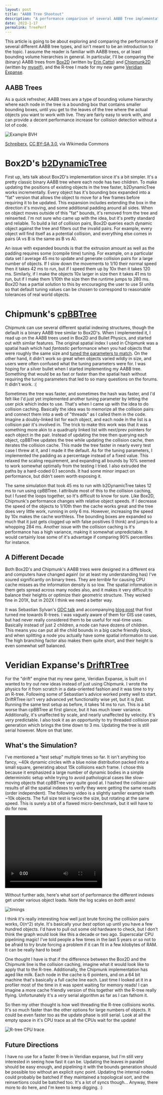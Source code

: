 ```yaml
---
layout: post
title: "AABB Tree Shootout"
description: "A performance comparison of several AABB Tree implementations."
date: 2023-1-17
permalink: TreePerf
---
```


This article is going to be about exploring and comparing the performance if several different AABB tree types, and isn't meant to be an introduction to the topic. I assume the reader is familiar with AABB trees, or at least bounding volume hierarchies in general. In particular, I'll be comparing the (binary) AABB trees from [Box2D](https://github.com/erincatto/box2d) (written by [Erin Catto](https://mastodon.gamedev.place/@erin_catto)) and [Chipmunk2D](https://github.com/slembcke/Chipmunk2D) (written by [myself](https://mastodon.gamedev.place/@slembcke)), and the R-tree I made for my new game [Veridian Expanse](https://github.com/slembcke/veridian-expanse).

## AABB Trees

As a quick refresher, AABB trees are a type of bounding volume hierarchy where each node in the tree is a bounding box that contains smaller bounding boxes, until you get to the leaves of the tree where the actual objects you want to work with live. They are fairly easy to work with, and can provide a decent performance increase for collision detection without a lot of code.

![Example BVH](images/tree-perf/bvh-example.svg)

<a href="https://commons.wikimedia.org/wiki/File:Example_of_bounding_volume_hierarchy.svg">Schreiberx</a>, <a href="https://creativecommons.org/licenses/by-sa/3.0">CC BY-SA 3.0</a>, via Wikimedia Commons

# Box2D's [b2DynamicTree](https://github.com/erincatto/box2d/blob/main/src/collision/b2_dynamic_tree.cpp)

First up, lets talk about Box2D's implementation since it's a bit simpler. It's a pretty classic binary AABB tree where each node has two children. To make updating the positions of existing objects in the tree faster, b2DynamicTree works incrementally. Every object has it's bounding box expanded into a "fat" version that allows the object to move for a few frames before requiring it to be updated. This expansion includes extending the box in the direction it's moving, and some additional padding around all sides. When on object moves outside of this "fat" bounds, it's removed from the tree and reinserted. I'm not sure who came up with the idea, but it's pretty standard and reliable. To build a list of collision pairs, Box2D queries each dynamic object against the tree and filters out the invalid pairs. For example, every object will find itself as a potential collision, and everything else comes in pairs (A vs B is the same as B vs A).

An issue with expanded bounds is that the extrusion amount as well as the padding requires some (compile time) tuning. For example, on a particular data set I average 45 ms to update and generate collision pairs for a large number of objects. If I slow down the movements to 1/10 their normal speed then it takes 42 ms to run, but if I speed them up by 10x then it takes 120 ms. Similarly, if I make the objects 10x larger in size then it takes 41 ms to run, but if I make them 1/10th the size then the runtime jumps to 280 ms. Box2D has a partial solution to this by encouraging the user to use SI units so that default tuning values can be chosen to correspond to reasonable tolerances of real world objects.

# Chipmunk's [cpBBTree](https://github.com/slembcke/Chipmunk2D/blob/master/src/cpBBTree.c)

Chipmunk can use several different spatial indexing structures, though the default is a binary AABB tree similar to Box2D's. When I implemented it, I read up on the AABB trees used in Box2D and Bullet Physics, and started out with similar features. The original spatial index I used in Chipmunk was a spatial hash which had _fantastic_ performance when you had objects that were roughly the same size and [tuned the parameters to match](https://chipmunk-physics.net/release/ChipmunkLatest-Docs/#cpSpace-SpatialHash). On the other hand, it didn't work so great when objects varied wildly in size, and users were often confused what the tuning parameters were for. I was hoping for a silver bullet when I started implementing my AABB tree. Something that would be as fast or faster than the spatial hash without requiring the turing parameters that led to so many questions on the forums. It didn't work. :(

Sometimes the tree was faster, and sometimes the hash was faster, and I'd felt like I'd just yet implemented another tuning parameter by letting the user pick which index to use. That's when I came up with the idea to do collision caching. Basically the idea was to memorize all the collision pairs and connect them into a web of "threads" as I called them in the code. Imagine a doubly-linked list for each object, and each node in the list is a collision pair it's involved in. The trick to make this work was that it was something more akin to a quadruply linked list with next/prev pointers for each object in the pair. Instead of updating the tree then querying each object, cpBBTree updates the tree while updating the collision cache, then iterates the collision cache. This made the tree faster in nearly every test case I threw at it, and I made it the default. As for the tuning parameters, I implemented the padding as a percentage instead of a fixed value. This relaxed the scaling requirement, and expanding all bounds by 10% seemed to work somewhat optimally from the testing I tried. I also extruded the paths by a hard-coded 0.1 seconds. It had some minor impact on performance, but didn't seem worth exposing it.

The same simulation that took 45 ms to run with b2DynamicTree takes 12 ms to run using cpBBTree. I attribute most of this to the collision caching, but I fused the loops together, so It's difficult to know for sure. Like Box2D, Chipmunk's performance changes with relative object speeds. If I decrease the speed of the objects to 1/10th then the cache works great and the tree does very little work, running in only 6 ms. However, increasing the speed by 10x makes the cache worthless. The bounding boxes are expanded so much that it just gets clogged up with false positives (I think) and jumps to a whopping 284 ms. Another issue with the collision caching is it's performance has a high variance, making it somewhat unpredictable. It would certainly lose some of it's advantage if comparing 90% percentiles for instance.

## A Different Decade

Both Box2D's and Chipmunk's AABB trees were designed in a different era and computers have changed again! (or at least my understanding has) I've soured significantly on binary trees. They are _terrible_ for causing CPU cache misses as the information density is so low. The spatial information in them gets spread across many nodes also, and it makes it very difficult to balance their heights or optimize their geometric structure. They worked fine in 201X, but in 202X I think we need a better way.

It was Sebastian Sylvan's [GDC talk](https://www.gdcvault.com/play/1012255/contactUs) and accompanying [blog post](https://www.sebastiansylvan.com/post/r-trees--adapting-out-of-core-techniques-to-modern-memory-architectures/) that first turned me towards R-trees. I was vaguely aware of them for GIS use cases, but had never really considered them to be useful for real-time uses. Basically instead of just 2 children, a node can have dozens of children. This means you can put all the child bounds in a big cache friendly block, and when splitting a node you actually have some spatial information to use. The high branching factor also makes them quite short, and their height is even somewhat self balanced.

# Veridian Expanse's [DriftRTree](https://github.com/slembcke/veridian-expanse/blob/master/src/base/drift_rtree.c)

For the "drift" engine that my new game, Veridian Expanse, is built on I wanted to try out new ideas instead of just using Chipmunk. I wrote the physics for it from scratch in a data-oriented fashion and it was time to try an R-tree. Following some of Sebastian's advice worked pretty well to start. DriftRTree isn't very advanced yet functionality wise yet, but it is _fast_. Running the same test setup as before, it takes 14 ms to run. This is a bit worse than cpBBTree at first glance, but it has much lower variance. Additionally, it's unaffected by scale, and nearly unaffected by velocity. It's _very_ predictable. I also took it as an opportunity to try threaded collision pair generation which brings the time down to 3 ms. Updating the tree is still serial however. More on that later.

## What's the Simulation?

I've mentioned a "test setup" multiple times so far. It isn't anything too fancy, ~40k dynamic circles with a blue noise distribution packed into a small square, generating about 15k collisions each frame. I chose this because it emphasized a large number of dynamic bodies in a simple deterministic setup while trying to avoid pathological cases like slow-moving objects that cpBBTree very quite good at. I hashed the collision pair results of all the spatial indexes to verify they were getting the same results (order independent). The following video is a slightly samller example iwth ~10k objects. The full size test is twice the size, but rotating at the same speed. This is surely a bit of a flawed micro-benchmark, but it will have to do for now.

 <video width="320" height="240" controls>
  <source src="images/tree-perf/rotating-bounds.m4v" type="video/mp4">
  Your browser does not support the video tag.
</video>

Without further ado, here's what sort of performance the different indexes get under various object loads. Note the log scales on _both_ axes!

![timings](images/tree-perf/timings.svg)

I think it's really interesting how well just brute forcing the collision pairs works, O(n^2) style. It's basically your _best_ option up until you have a few hundred objects. I'd have to pull out some old hardware to check, but I don't think the graph would look like this a decade or two ago. Superscalar CPU pipelining magic! I've told people a few times in the last 5 years or so not to be afraid to try brute forcing a problem if it can fit in a few kilobytes of RAM. It can be really hard to beat!

One thought I have is that if the difference between the Box2D and the Chipmunk line is the collision caching, imagine what it would look like to apply that to the R-tree. Additionally, the Chipmunk implementation has aged like milk. Each node in the cache is 6 pointers, and on a 64 bit machine that's basically a full cache line each. Last time I looked at it in a profiler most of the time in it was spent waiting for memory reads! I can imagine a more cache friendly version of this together with the R-tree really flying. Unfortunately it's a _very_ serial algorithm as far as I can fathom it.

So then my other thought is how well threading the R-tree collisions works. It's so much faster than the other options for large numbers of objects. It could be even faster too as the update phase is still serial. Look at all the empty space in it's CPU trace as all the CPUs wait for the update!

![R-tree CPU trace](images/tree-perf/rtree-trace.png)

## Future Directions

I have no use for a faster R-tree in Veridian expanse, but I'm still very interested in seeing how fast it can be. Updating the leaves in parallel should be easy enough, and pipelining it with the bounds generation should be possible too without an explicit sync point. Updating the internal nodes could probably be batched if they maintained a topological sort, and the reinsertions could be batched too. It's a lot of syncs though... Anyway, there more to do here, and I'm keen to keep digging. :)
